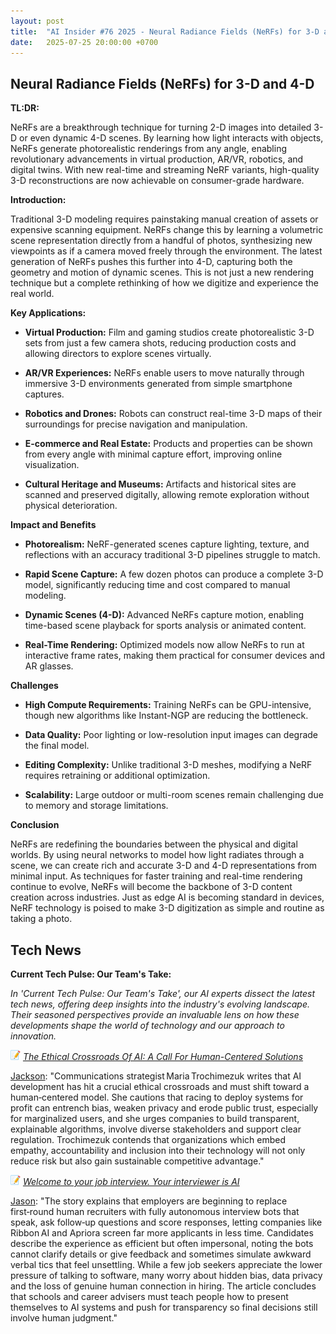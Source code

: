 ```yaml
---
layout: post
title:  "AI Insider #76 2025 - Neural Radiance Fields (NeRFs) for 3-D and 4-D"
date:   2025-07-25 20:00:00 +0700
---
```


## Neural Radiance Fields (NeRFs) for 3-D and 4-D

**TL:DR:**

NeRFs are a breakthrough technique for turning 2-D images into detailed 3-D or even dynamic 4-D scenes. By learning how light interacts with objects, NeRFs generate photorealistic renderings from any angle, enabling revolutionary advancements in virtual production, AR/VR, robotics, and digital twins. With new real-time and streaming NeRF variants, high-quality 3-D reconstructions are now achievable on consumer-grade hardware.

__Introduction:__

Traditional 3-D modeling requires painstaking manual creation of assets or expensive scanning equipment. NeRFs change this by learning a volumetric scene representation directly from a handful of photos, synthesizing new viewpoints as if a camera moved freely through the environment. The latest generation of NeRFs pushes this further into 4-D, capturing both the geometry and motion of dynamic scenes. This is not just a new rendering technique but a complete rethinking of how we digitize and experience the real world.

__Key Applications:__

* **Virtual Production:** Film and gaming studios create photorealistic 3-D sets from just a few camera shots, reducing production costs and allowing directors to explore scenes virtually.

* **AR/VR Experiences:** NeRFs enable users to move naturally through immersive 3-D environments generated from simple smartphone captures.

* **Robotics and Drones:** Robots can construct real-time 3-D maps of their surroundings for precise navigation and manipulation.

* **E-commerce and Real Estate:** Products and properties can be shown from every angle with minimal capture effort, improving online visualization.

* **Cultural Heritage and Museums:** Artifacts and historical sites are scanned and preserved digitally, allowing remote exploration without physical deterioration.

__Impact and Benefits__

* **Photorealism:** NeRF-generated scenes capture lighting, texture, and reflections with an accuracy traditional 3-D pipelines struggle to match.

* **Rapid Scene Capture:** A few dozen photos can produce a complete 3-D model, significantly reducing time and cost compared to manual modeling.

* **Dynamic Scenes (4-D):** Advanced NeRFs capture motion, enabling time-based scene playback for sports analysis or animated content.

* **Real-Time Rendering:** Optimized models now allow NeRFs to run at interactive frame rates, making them practical for consumer devices and AR glasses.

__Challenges__

* **High Compute Requirements:** Training NeRFs can be GPU-intensive, though new algorithms like Instant-NGP are reducing the bottleneck.

* **Data Quality:** Poor lighting or low-resolution input images can degrade the final model.

* **Editing Complexity:** Unlike traditional 3-D meshes, modifying a NeRF requires retraining or additional optimization.

* **Scalability:** Large outdoor or multi-room scenes remain challenging due to memory and storage limitations.

__Conclusion__

NeRFs are redefining the boundaries between the physical and digital worlds. By using neural networks to model how light radiates through a scene, we can create rich and accurate 3-D and 4-D representations from minimal input. As techniques for faster training and real-time rendering continue to evolve, NeRFs will become the backbone of 3-D content creation across industries. Just as edge AI is becoming standard in devices, NeRF technology is poised to make 3-D digitization as simple and routine as taking a photo.

## Tech News

__Current Tech Pulse: Our Team's Take:__

*In 'Current Tech Pulse: Our Team's Take', our AI experts dissect the latest tech news, offering deep insights into the industry's evolving landscape. Their seasoned perspectives provide an invaluable lens on how these developments shape the world of technology and our approach to innovation.*


![memo](/assets/images/memo16.png) *[The Ethical Crossroads Of AI: A Call For Human-Centered Solutions](https://www.forbes.com/councils/forbesbusinesscouncil/2025/07/23/the-ethical-crossroads-of-ai-a-call-for-human-centered-solutions/)*

[Jackson](https://www.linkedin.com/in/jackson-cates-315a0b1ab/): "Communications strategist Maria Trochimezuk writes that AI development has hit a crucial ethical crossroads and must shift toward a human‑centered model. She cautions that racing to deploy systems for profit can entrench bias, weaken privacy and erode public trust, especially for marginalized users, and she urges companies to build transparent, explainable algorithms, involve diverse stakeholders and support clear regulation. Trochimezuk contends that organizations which embed empathy, accountability and inclusion into their technology will not only reduce risk but also gain sustainable competitive advantage."

![memo](/assets/images/memo16.png) *[Welcome to your job interview. Your interviewer is AI](https://www.seattletimes.com/explore/careers/welcome-to-your-job-interview-your-interviewer-is-ai/)*

[Jason](https://www.linkedin.com/in/jason-bengtson-b8a9a83b): "The story explains that employers are beginning to replace first‑round human recruiters with fully autonomous interview bots that speak, ask follow‑up questions and score responses, letting companies like Ribbon AI and Apriora screen far more applicants in less time. Candidates describe the experience as efficient but often impersonal, noting the bots cannot clarify details or give feedback and sometimes simulate awkward verbal tics that feel unsettling. While a few job seekers appreciate the lower pressure of talking to software, many worry about hidden bias, data privacy and the loss of genuine human connection in hiring. The article concludes that schools and career advisers must teach people how to present themselves to AI systems and push for transparency so final decisions still involve human judgment."

